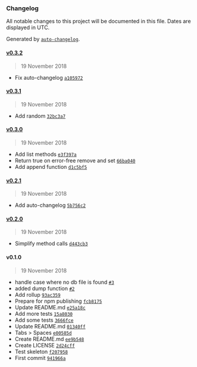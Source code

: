 ### Changelog

All notable changes to this project will be documented in this file. Dates are displayed in UTC.

Generated by [`auto-changelog`](https://github.com/CookPete/auto-changelog).

#### [v0.3.2](https://github.com/acifani/cetriolino/compare/v0.3.1...v0.3.2)

> 19 November 2018

- Fix auto-changelog [`a105972`](https://github.com/acifani/cetriolino/commit/a10597282c95febf81d9b8fd45be139f417ef89e)

#### [v0.3.1](https://github.com/acifani/cetriolino/compare/v0.3.0...v0.3.1)

> 19 November 2018

- Add random [`32bc3a7`](https://github.com/acifani/cetriolino/commit/32bc3a76a4f4cd83cb1579a85d56c942b524e8de)

#### [v0.3.0](https://github.com/acifani/cetriolino/compare/v0.2.1...v0.3.0)

> 19 November 2018

- Add list methods [`e3f397a`](https://github.com/acifani/cetriolino/commit/e3f397abb55169213be1fe434799e960d417b142)
- Return true on error-free remove and set [`66ba040`](https://github.com/acifani/cetriolino/commit/66ba040737311e9f02897e062befecca29396de8)
- Add append function [`d1c5bf5`](https://github.com/acifani/cetriolino/commit/d1c5bf5eea9e3341ab8202646a0df214aa7ef970)

#### [v0.2.1](https://github.com/acifani/cetriolino/compare/v0.2.0...v0.2.1)

> 19 November 2018

- Add auto-changelog [`5b756c2`](https://github.com/acifani/cetriolino/commit/5b756c2fcfa3a0a41bdd7b4664b2656386cef2ab)

#### [v0.2.0](https://github.com/acifani/cetriolino/compare/v0.1.0...v0.2.0)

> 19 November 2018

- Simplify method calls [`d443cb3`](https://github.com/acifani/cetriolino/commit/d443cb3cdc4faf815dc5b7b93b63e9e21181f52a)

#### v0.1.0

> 19 November 2018

- handle case where no db file is found [`#3`](https://github.com/acifani/cetriolino/pull/3)
- added dump function [`#2`](https://github.com/acifani/cetriolino/pull/2)
- Add rollup [`93ac359`](https://github.com/acifani/cetriolino/commit/93ac3592271de3aa95ab2a21747d0160293d588d)
- Prepare for npm publishing [`fcb8175`](https://github.com/acifani/cetriolino/commit/fcb81755eed655f1e95cca7eb3b8721259595b74)
- Update README.md [`e25a18c`](https://github.com/acifani/cetriolino/commit/e25a18c859e60f7eca08860716b7369088c0b1ba)
- Add more tests [`15a8030`](https://github.com/acifani/cetriolino/commit/15a803026a9cef1df01d79584d91115632209957)
- Add some tests [`3666fce`](https://github.com/acifani/cetriolino/commit/3666fce212ff3d4ef46bdd0c1b166d52c306e221)
- Update README.md [`01340ff`](https://github.com/acifani/cetriolino/commit/01340ffa12167b3f5a2f3322a5297cc1db6f5a61)
- Tabs > Spaces [`e00585d`](https://github.com/acifani/cetriolino/commit/e00585d0e0075d3caa1c39383cd15f98bb6b7563)
- Create README.md [`ee9b548`](https://github.com/acifani/cetriolino/commit/ee9b54802b6bfb7597a93c1ca2ccd4586d6730e0)
- Create LICENSE [`2d24cff`](https://github.com/acifani/cetriolino/commit/2d24cff39f9f8817a09a710912be53eff011e510)
- Test skeleton [`f207958`](https://github.com/acifani/cetriolino/commit/f207958da6e47b30169f0a6b0c1631c8f7f61537)
- First commit [`941966a`](https://github.com/acifani/cetriolino/commit/941966a87d411dfb1eca8ee88ae710b46e714974)
